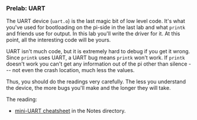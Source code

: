 ### Prelab: UART

The UART device (`uart.o`) is the last magic bit of low level code.
It's what you've used for bootloading on the pi-side in the last lab and
what `printk` and friends use for output.  In this lab you'll write the
driver for it.  At this point, all the interesting code will be yours.

UART isn't much code, but it is extremely hard to debug if you get it
wrong.  Since `printk` uses UART, a UART bug means `printk` won't work.
If `printk` doesn't work you can't get any information out of the pi
other than silence --- not even the crash location, much less the values.

Thus, you should do the readings very carefully.  The less you understand
the device, the more bugs you'll make and the longer they will take.

The reading:
  - [mini-UART cheatsheet](../../notes/devices/miniUART.md)
    in the Notes directory.
